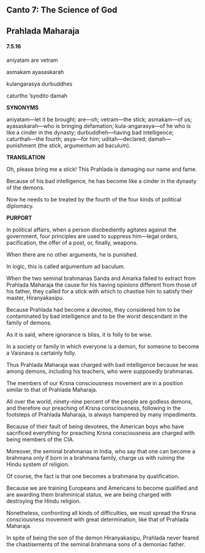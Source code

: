<!--
.. title: SB:ignorance:654/819
.. slug: sb-654-ignorance
.. date: 2019-08-13 10:08:37 UTC-04:00
.. tags: ignorance
.. category: bhagavatam
.. link:
.. description: ignorance
.. type: text
-->

## Canto 7: The Science of God

## Prahlada Maharaja

#### 7.5.16

aniyatam are vetram

asmakam ayasaskarah

kulangarasya durbuddhes

caturtho ’syodito damah

<!-- TEASER_END -->

**SYNONYMS**

aniyatam—let it be brought; are—oh; vetram—the stick; asmakam—of us; ayasaskarah—who is bringing defamation; kula-angarasya—of he who is like a cinder in the dynasty; durbuddheh—having bad intelligence; caturthah—the fourth; asya—for him; uditah—declared; damah—punishment (the stick, argumentum ad baculum).

**TRANSLATION**

Oh, please bring me a stick! This Prahlada is damaging our name and fame.

Because of his bad intelligence, he has become like a cinder in the dynasty of the demons.

Now he needs to be treated by the fourth of the four kinds of political diplomacy.

**PURPORT**

In political affairs, when a person disobediently agitates against the government, four principles are used to suppress him—legal orders, pacification, the offer of a post, or, finally, weapons.

When there are no other arguments, he is punished.

In logic, this is called argumentum ad baculum.

When the two seminal brahmanas Sanda and Amarka failed to extract from Prahlada Maharaja the cause for his having opinions different from those of his father, they called for a stick with which to chastise him to satisfy their master, Hiranyakasipu.

Because Prahlada had become a devotee, they considered him to be contaminated by bad intelligence and to be the worst descendant in the family of demons.

As it is said, where ignorance is bliss, it is folly to be wise.

In a society or family in which everyone is a demon, for someone to become a Vaisnava is certainly folly.

Thus Prahlada Maharaja was charged with bad intelligence because he was among demons, including his teachers, who were supposedly brahmanas.

The members of our Krsna consciousness movement are in a position similar to that of Prahlada Maharaja.

All over the world, ninety-nine percent of the people are godless demons, and therefore our preaching of Krsna consciousness, following in the footsteps of Prahlada Maharaja, is always hampered by many impediments.

Because of their fault of being devotees, the American boys who have sacrificed everything for preaching Krsna consciousness are charged with being members of the CIA.

Moreover, the seminal brahmanas in India, who say that one can become a brahmana only if born in a brahmana family, charge us with ruining the Hindu system of religion.

Of course, the fact is that one becomes a brahmana by qualification.

Because we are training Europeans and Americans to become qualified and are awarding them brahminical status, we are being charged with destroying the Hindu religion.

Nonetheless, confronting all kinds of difficulties, we must spread the Krsna consciousness movement with great determination, like that of Prahlada Maharaja.

In spite of being the son of the demon Hiranyakasipu, Prahlada never feared the chastisements of the seminal brahmana sons of a demoniac father.


